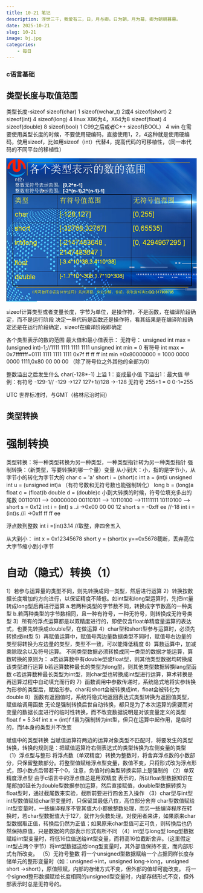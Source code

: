 ```yaml
---
title: 10-21 笔记
description: 浮世三千，我爱有三，日，月与卿。日为朝，月为幕，卿为朝朝暮暮。
date: 2025-10-21
slug: 10-21
image: bj.jpg
categories:
    - 每日
---
```

### c语言基础
## 类型长度与取值范围
   类型长度-sizeof
    sizeof(char)   1
    sizeof(wchar_t)   2或4
    sizeof(short)   2
    sizeof(int)    4 
    sizeof(long)   4         linux X86为4，X64为8
    sizeof(float)  4
    sizeof(double)   8
    sizeof(bool)   1        	C99之后或者C++
    sizeof(BOOL）  4         win 
在需要使用类型长度的时候，不要使用硬编码，直接使用1，2，4这种就是使用硬编码，使用sizeof，比如用sizeof（int）代替4，提高代码的可移植性，（同一串代码的不同平台的移植性）  
  
![Photo by lei](leixing.png)  
  
sizeof计算类型或者变量长度，字节为单位，是操作符，不是函数，在编译阶段确定，而不是运行阶段
决定一串代码是函数还是操作符，看其结果是在编译阶段确定还是在运行阶段确定，sizeof在编译阶段即确定
 
各个类型表示的数的范围
最大值和最小值表示：
无符号：
unsigned int max = (unsigned int)-1;//1111 1111 1111 1111
unsigned int min = 0
有符号
int max =  0x7fffffff=0111 1111 1111 1111 0x7f ff ff ff
int min =0x80000000 =  1000 0000 0000 1111,0x80 00 00 00      （除了符号位之外其他的全部为0）

整数溢出之后发生什么
char(-128*-1) 上溢 1：变成最小值
下溢出1：最大值
举例：有符号 -129-1// -129  ->127        127+1//128 ->-128
      无符号  255+1 = 0   0-1=255

UTC 世界标准时，与GMT（格林尼治时间）
    
## 类型转换
# 强制转换
类型转换：将一种类型转换为另一种类型，一种类型指针转为另一种类型指针
强制转换：（新类型，写要转换的哪一个量）变量
从小到大：小，指的是字节小，从字节小的转化为字节大的
char c = 'a'
short i = (short)c
int a = (int)i
unsigned int u = (unsigned int)a （有符号数和无符号数也能强制转化）
long b = (long)a
float c = (float)b
double d = (double)c
小到大转换的时候，符号位填充多出的尾数
00110101 --> 00000000 00110101 -->
10110100 -->11111111 10110100 -->
short s = 0x12
int i = (int) s ..i ->0x00 00 00 12
short s = -0xff ee //-18
int i = (int)s //i ->0xff ff ff ee

浮点数到整数
int i =(int)3.14 //取整，非四舍五入

从大到小：
int x = 0x12345678
short y = (short)x
y==0x5678截断，丢弃高位       大字节缩小到小字节

# 自动（隐式）转换（1）
1）若参与运算量的类型不同，则先转换成同一类型，然后进行运算
2）转换按数据长度增加的方向进行，以保证精度不降低。如int型和long型运算时，先把int量转成long型后再进行运算
a.若两种类型的字节数不同，转换成字节数高的一种类型
b.若两种类型的字节数相同，且一种有符号，一种无符号，则转换成无符号类型
3）所有的浮点运算都是以双精度进行的，即使仅含float单精度量运算的表达式，也要先转换成double型，在做运算
4）char型和short型参与运算时，必须先转换成int型
5）再赋值运算中，赋值号两边量数据类型不同时，赋值号右边量的类型将转换为左边量的类型，类型不一致，可以能降低精度
6）算数运算中，加减乘除取余以及符号运算。
不同类型数据必须转换成同一类型的数据才能运算，算数转换的原则为：
a若运算数中有double型或float型，则其他类型数据均转换成该类型进行运算
b若运算数种最长的类型为long型，则其他类型数据转换lang型函数
c若运算数种最长类型为int型，则char型也转换成int型进行运算，算术转换是再运算过程中自动填充而行的
7）函数调用中参数传递时，系统隐式地将实参转换为形参的类型后，赋给形参。char和short会被转换成int，float会被转化为double
8）函数有返回值时，系统将隐式地返回表达式类型转换为返回值类型，赋值给调用函数
无论是强制转换后世自动转换，都只是为了本次运算的需要而对变量的数据长度进行的临时性转换，而不改变数据说明是对该变量定义的类型
float f = 5.34f
int x = (int)f
f虽为强制转为int型，但只在运算中起作用，是临时的，而f本身的类型并不改变

赋值中的类型转换
当赋值运算符两边的运算对象类型不匹配时，将要发生的类型转换，转换的规则是：把赋值运算符右侧表达式的类型转换为左侧变量的类型
（1）浮点型与整形
将浮点数（单双精度）转换为整数时，将舍弃浮点数的小数部分，只保留整数部分。将整型值赋给浮点型变量，数值不变，只将形式改为浮点形式，即小数点后带若干个0，注意，负值时的类型转换实际上是强制的
（2）单双精度浮点型
由于c语言中的浮点值总是用双精度 表示的，所以float型数据知识在尾部加0延长为double型数据参加运算，然后直接赋值，double型数据转换为float型时，通过截尾数来实验，截断前要进行四舍五入操作
（3）char型与int型
int型数值赋给char型变量时，只保留其最低八位，高位部分舍弃
char型数值赋给int型变量时，一些编译程序不管其值大小都做整数处理，而另一些编译程序在转换时，若char型数据值大于127，就作为负数处理。对使用者来讲，如果原来char型数据取正值，转换后仍然为正值；如果原来char型值可正可负，则转换后也仍然保持原值，只是数据的内部表示形式有所不同
（4）int型与long型
long型数据赋给int型变量时，将低16位值送给int型变量，而将高16位截断舍弃。（这里假定int型占两个字节）将int型数据送给long型变量时，其外部值保持不变，而内部形式有所改变。
（5）无符号整数
将一个unsigned型数据赋给一个占据同样长度存储单元的整形变量时（如：unsigned->int，unsigned long->long，unsigned short ->short），原值照赋，内部的存储方式不变，但外部的值却可能改变。
将一个signed整形数据赋给长度相同的unsigned型变量时，内部存储形式不变，但外部表示时总是无符号的。





